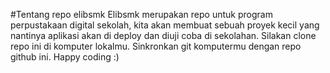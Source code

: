 #Tentang repo elibsmk
Elibsmk merupakan repo untuk program perpustakaan digital sekolah, kita akan membuat sebuah proyek kecil yang nantinya aplikasi akan di deploy dan diuji coba di sekolahan.
Silakan clone repo ini di komputer lokalmu. Sinkronkan git komputermu dengan repo github ini.
Happy coding :)
